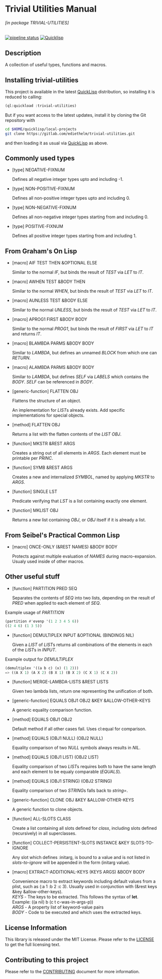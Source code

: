 # Trivial Utilities Manual

###### \[in package TRIVIAL-UTILITIES\]
[![pipeline status](https://gitlab.com/ediethelm/trivial-utilities/badges/master/pipeline.svg)](https://gitlab.com/ediethelm/trivial-utilities/commits/master)
[![Quicklisp](http://quickdocs.org/badge/trivial-utilities.svg)](http://quickdocs.org/trivial-utilities/)

## Description

A collection of useful types, functions and macros.

## Installing trivial-utilities

This project is available in the latest [QuickLisp](https://www.quicklisp.org/beta/ "QuickLisp") distribution, so installing it is reduced to calling:

```lisp
(ql:quickload :trivial-utilities)
```

But if you want access to the latest updates, install it by cloning the Git repository with

```bash
cd $HOME/quicklisp/local-projects
git clone https://gitlab.com/ediethelm/trivial-utilities.git
```

and then loading it as usual via [QuickLisp](https://www.quicklisp.org/beta/ "QuickLisp") as above.

## Commonly used types

- [type] NEGATIVE-FIXNUM

    Defines all negative integer types upto and including -1.

- [type] NON-POSITIVE-FIXNUM

    Defines all non-positive integer types upto and including 0.

- [type] NON-NEGATIVE-FIXNUM

    Defines all non-negative integer types starting from and including 0.

- [type] POSITIVE-FIXNUM

    Defines all positive integer types starting from and including 1.

## From Graham's On Lisp

- [macro] AIF TEST THEN &OPTIONAL ELSE

    Similar to the normal *IF*, but binds the result of *TEST* via *LET* to *IT*.

- [macro] AWHEN TEST &BODY THEN

    Similar to the normal *WHEN*, but binds the result of *TEST* via *LET* to *IT*.

- [macro] AUNLESS TEST &BODY ELSE

    Similar to the normal *UNLESS*, but binds the result of *TEST* via *LET* to *IT*.

- [macro] APROG1 FIRST &BODY BODY

    Similar to the normal *PROG1*, but binds the result of *FIRST* via *LET* to *IT* and returns *IT*.

- [macro] BLAMBDA PARMS &BODY BODY

    Similar to *LAMBDA*, but defines an unnamed *BLOCK* from which one can *RETURN*.

- [macro] ALAMBDA PARMS &BODY BODY

    Similar to *LAMBDA*, but defines *SELF* via *LABELS* which contains the *BODY*. *SELF* can be referenced in *BODY*.

- [generic-function] FLATTEN OBJ

    Flattens the structure of an object.
    
    An implementation for *LIST*s already exists. Add specific implementations for special objects.

- [method] FLATTEN OBJ

    Returns a list with the flatten contents of the *LIST* *OBJ*.

- [function] MKSTR &REST ARGS

    Creates a string out of all elements in *ARGS*. Each element must be printable per *PRINC*.

- [function] SYMB &REST ARGS

    Creates a new and internalized *SYMBOL*, named by applying *MKSTR* to *ARGS*.

- [function] SINGLE LST

    Predicate verifying that *LST* is a list containing exactly one element.

- [function] MKLIST OBJ

    Returns a new list containing *OBJ*, or *OBJ* itself if it is already a list.

## From Seibel's Practical Common Lisp

- [macro] ONCE-ONLY (&REST NAMES) &BODY BODY

    Protects against multiple evaluation of *NAMES* during macro-expansion. Usualy used inside of other macros.

## Other useful stuff

- [function] PARTITION PRED SEQ

    Separates the contents of *SEQ* into two lists, depending on the result of *PRED* when applied to each element of *SEQ*.

Example usage of *PARTITION*  

```lisp
(partition #'evenp '(1 2 3 4 5 6))
((2 4 6) (1 3 5))
```


- [function] DEMULTIPLEX INPUT &OPTIONAL (BINDINGS NIL)

    Given a *LIST* of *LIST*s returns all combinations of the elements in each of the *LIST*s in *INPUT*.

Example output for *DEMULTIPLEX*  

```lisp
(demultiplex '((a b c) (x) (1 2)))
=> ((A X 1) (A X 2) (B X 1) (B X 2) (C X 1) (C X 2))
```


- [function] MERGE-LAMBDA-LISTS &REST LISTS

    Given two lambda lists, return one representing the unification of both.

- [generic-function] EQUALS OBJ1 OBJ2 &KEY &ALLOW-OTHER-KEYS

    A generic equality comparison function.

- [method] EQUALS OBJ1 OBJ2

    Default method if all other cases fail. Uses cl:equal for comparison.

- [method] EQUALS (OBJ1 NULL) (OBJ2 NULL)

    Equality comparison of two *NULL* symbols always results in *NIL*.

- [method] EQUALS (OBJ1 LIST) (OBJ2 LIST)

    Equality comparison of two *LIST*s requires both to have the same length and each element to be equaly comparable (*EQUALS*).

- [method] EQUALS (OBJ1 STRING) (OBJ2 STRING)

    Equality comparison of two *STRING*s falls back to *string=*.

- [generic-function] CLONE OBJ &KEY &ALLOW-OTHER-KEYS

    A generic function to clone objects.

- [function] ALL-SLOTS CLASS

    Create a list containing all slots defined for *class*, including slots defined (recursively) in all superclasses.

- [function] COLLECT-PERSISTENT-SLOTS INSTANCE &KEY SLOTS-TO-IGNORE

    Any slot which defines :initarg, is bound to a value and is not listed in *slots-to-ignore* will be appended in the form (initarg value).

- [macro] EXTRACT-ADDITIONAL-KEYS (KEYS ARGS) &BODY BODY

    Convenience macro to extract keywords including default values from a plist, such as (:a 1 :b 2 :c 3). Usually used in conjunction with (&rest keys &key &allow-other-keys).  
    *KEYS* - The keys to be extracted. This follows the syntax of **let**. Example: ((a nil) b (c t c-was-in-args-p))  
    *ARGS* - A property list of keyword-value pairs  
    *BODY* - Code to be executed and which uses the extracted keys.

## License Information

This library is released under the MIT License. Please refer to the [LICENSE](https://gitlab.com/ediethelm/trivial-utilities/blob/master/LICENSE "License") to get the full licensing text.

## Contributing to this project

Please refer to the [CONTRIBUTING](https://gitlab.com/ediethelm/trivial-utilities/blob/master/CONTRIBUTING "Contributing") document for more information.
